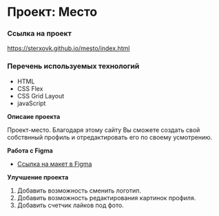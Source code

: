 # Проект: Место



### Ссылка на проект
https://sterxovk.github.io/mesto/index.html

### Перечень используемых технологий
* HTML
* CSS Flex
* CSS Grid Layout
* javaScript

**Описаие проекта**

Проект-место. Благодаря этому сайту Вы сможете создать свой собствнный профиль и отредактировать его по своему усмотрению.

**Работа с Figma**

* [Ссылка на макет в Figma](https://www.figma.com/file/2cn9N9jSkmxD84oJik7xL7/JavaScript.-Sprint-4?node-id=0%3A1)

**Улучшение проекта**
1. Добавить возможность сменить логотип.
2. Добавить возможность редактирования картинок профиля.
3. Добавить счетчик лайков под фото.
